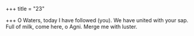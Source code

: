 +++
title = "23"

+++
 O Waters, today I have followed (you). We have united with your sap. Full of milk, come here, o Agni. Merge me with luster.